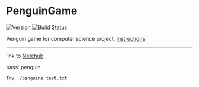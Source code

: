 # PenguinGame 
![Version](https://img.shields.io/badge/PenguinGame-v0.01-green.svg)
[![Build Status](https://travis-ci.org/archetype2142/PenguinGame.svg?branch=master)](https://travis-ci.org/archetype2142/PenguinGame)

Penguin game for computer science project. [Instructions](https://studia.elka.pw.edu.pl/file/16Z/EPFU.A/priv/penguins_v2.pdf)

<hr>

link to [Notehub](https://notehub.org/xp55y)

pass: penguin


`Try ./penguins test.txt`
